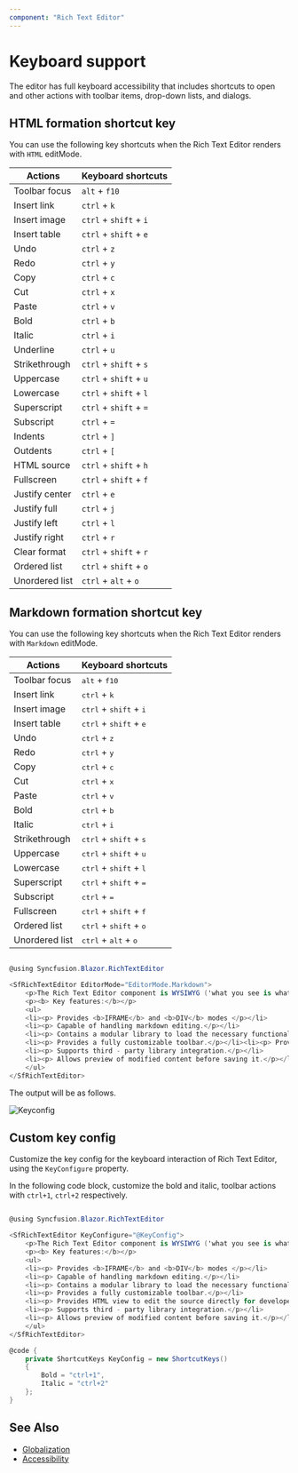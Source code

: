```yaml
---
component: "Rich Text Editor"
---
```


# Keyboard support

The editor has full keyboard accessibility that includes shortcuts to open and other actions with toolbar items, drop-down lists, and dialogs.

## HTML formation shortcut key

You can use the following key shortcuts when the Rich Text Editor renders with `HTML` editMode.

| Actions | Keyboard shortcuts |
|----------------|---------|
| Toolbar focus | <kbd>`alt`</kbd> + <kbd>`f10`</kbd> |
| Insert link | <kbd>`ctrl`</kbd> + <kbd>`k`</kbd> |
| Insert image | <kbd>`ctrl`</kbd> + <kbd>`shift`</kbd> + <kbd>`i`</kbd> |
| Insert table | <kbd>`ctrl`</kbd> + <kbd>`shift`</kbd> + <kbd>`e`</kbd> |
| Undo | <kbd>`ctrl`</kbd> + <kbd>`z`</kbd> |
| Redo | <kbd>`ctrl`</kbd> + <kbd>`y`</kbd> |
| Copy | <kbd>`ctrl`</kbd> + <kbd>`c`</kbd> |
| Cut | <kbd>`ctrl`</kbd> + <kbd>`x`</kbd> |
| Paste| <kbd>`ctrl`</kbd> + <kbd>`v`</kbd> |
| Bold| <kbd>`ctrl`</kbd> + <kbd>`b`</kbd> |
| Italic| <kbd>`ctrl`</kbd> + <kbd>`i`</kbd> |
| Underline| <kbd>`ctrl`</kbd> + <kbd>`u`</kbd> |
| Strikethrough| <kbd>`ctrl`</kbd> + <kbd>`shift`</kbd> + <kbd>`s`</kbd> |
| Uppercase| <kbd>`ctrl`</kbd> + <kbd>`shift`</kbd> + <kbd>`u`</kbd> |
| Lowercase| <kbd>`ctrl`</kbd> + <kbd>`shift`</kbd> + <kbd>`l`</kbd> |
| Superscript| <kbd>`ctrl`</kbd> + <kbd>`shift`</kbd> + <kbd>`=`</kbd> |
| Subscript| <kbd>`ctrl`</kbd> + <kbd>`=`</kbd> |
| Indents| <kbd>`ctrl`</kbd> + <kbd>`]`</kbd> |
| Outdents| <kbd>`ctrl`</kbd> + <kbd>`[`</kbd> |
| HTML source | <kbd>`ctrl`</kbd> + <kbd>`shift`</kbd> + <kbd>`h`</kbd> |
| Fullscreen| <kbd>`ctrl`</kbd> + <kbd>`shift`</kbd> + <kbd>`f`</kbd> |
| Justify center| <kbd>`ctrl`</kbd> + <kbd>`e`</kbd> |
| Justify full | <kbd>`ctrl`</kbd> + <kbd>`j`</kbd> |
| Justify left | <kbd>`ctrl`</kbd> + <kbd>`l`</kbd> |
| Justify right | <kbd>`ctrl`</kbd> + <kbd>`r`</kbd> |
| Clear format | <kbd>`ctrl`</kbd> + <kbd>`shift`</kbd> + <kbd>`r`</kbd> |
| Ordered list | <kbd>`ctrl`</kbd> + <kbd>`shift`</kbd> + <kbd>`o`</kbd> |
| Unordered list | <kbd>`ctrl`</kbd> + <kbd>`alt`</kbd> + <kbd>`o`</kbd> |

## Markdown formation shortcut key

You can use the following key shortcuts when the Rich Text Editor renders with `Markdown` editMode.

| Actions | Keyboard shortcuts |
|----------------|---------|
| Toolbar focus| <kbd>alt</kbd> + <kbd>f10</kbd> |
| Insert link| <kbd>ctrl</kbd> + <kbd>k</kbd> |
| Insert image| <kbd>ctrl</kbd> + <kbd>shift</kbd> + <kbd>i</kbd> |
| Insert table| <kbd>ctrl</kbd> + <kbd>shift</kbd> + <kbd>e</kbd> |
| Undo| <kbd>ctrl</kbd> + <kbd>z</kbd> |
| Redo| <kbd>ctrl</kbd> + <kbd>y</kbd> |
| Copy| <kbd>ctrl</kbd> + <kbd>c</kbd> |
| Cut| <kbd>ctrl</kbd> + <kbd>x</kbd> |
| Paste| <kbd>ctrl</kbd> + <kbd>v</kbd> |
| Bold| <kbd>ctrl</kbd> + <kbd>b</kbd> |
| Italic| <kbd>ctrl</kbd> + <kbd>i</kbd> |
| Strikethrough| <kbd>ctrl</kbd> + <kbd>shift</kbd> + <kbd>s</kbd> |
| Uppercase| <kbd>ctrl</kbd> + <kbd>shift</kbd> + <kbd>u</kbd> |
| Lowercase| <kbd>ctrl</kbd> + <kbd>shift</kbd> + <kbd>l</kbd> |
| Superscript| <kbd>ctrl</kbd> + <kbd>shift</kbd> + <kbd>=</kbd> |
| Subscript| <kbd>ctrl</kbd> + <kbd>=</kbd> |
| Fullscreen| <kbd>ctrl</kbd> + <kbd>shift</kbd> + <kbd>f</kbd> |
| Ordered list| <kbd>ctrl</kbd> + <kbd>shift</kbd> + <kbd>o</kbd> |
| Unordered list| <kbd>ctrl</kbd> + <kbd>alt</kbd> + <kbd>o</kbd> |

```csharp

@using Syncfusion.Blazor.RichTextEditor

<SfRichTextEditor EditorMode="EditorMode.Markdown">
    <p>The Rich Text Editor component is WYSIWYG ('what you see is what you get') editor that provides the best user experience to create and update the content. Users can format their content using standard toolbar commands.</p>
    <p><b> Key features:</b></p>
    <ul>
    <li><p> Provides <b>IFRAME</b> and <b>DIV</b> modes </p></li>
    <li><p> Capable of handling markdown editing.</p></li>
    <li><p> Contains a modular library to load the necessary functionality on demand.</p></li>
    <li><p> Provides a fully customizable toolbar.</p></li><li><p> Provides HTML view to edit the source directly for developers.</p></li>
    <li><p> Supports third - party library integration.</p></li>
    <li><p> Allows preview of modified content before saving it.</p></li>
    </ul>
</SfRichTextEditor>

```

The output will be as follows.

![Keyconfig](./images/markdown-key.png)

## Custom key config

Customize the key config for the keyboard interaction of Rich Text Editor, using the `KeyConfigure` property.

In the following code block, customize the bold and italic, toolbar actions with `ctrl+1`, `ctrl+2` respectively.

```csharp

@using Syncfusion.Blazor.RichTextEditor

<SfRichTextEditor KeyConfigure="@KeyConfig">
    <p>The Rich Text Editor component is WYSIWYG ('what you see is what you get') editor that provides the best user experience to create and update the content. Users can format their content using standard toolbar commands.</p>
    <p><b> Key features:</b></p>
    <ul>
    <li><p> Provides <b>IFRAME</b> and <b>DIV</b> modes </p></li>
    <li><p> Capable of handling markdown editing.</p></li>
    <li><p> Contains a modular library to load the necessary functionality on demand.</p></li>
    <li><p> Provides a fully customizable toolbar.</p></li>
    <li><p> Provides HTML view to edit the source directly for developers.</p></li>
    <li><p> Supports third - party library integration.</p></li>
    <li><p> Allows preview of modified content before saving it.</p></li>
    </ul>
</SfRichTextEditor>

@code {
    private ShortcutKeys KeyConfig = new ShortcutKeys()
    {
        Bold = "ctrl+1",
        Italic = "ctrl+2"
    };
}

```

## See Also

* [Globalization](./globalization/)
* [Accessibility](./accessibility/)
